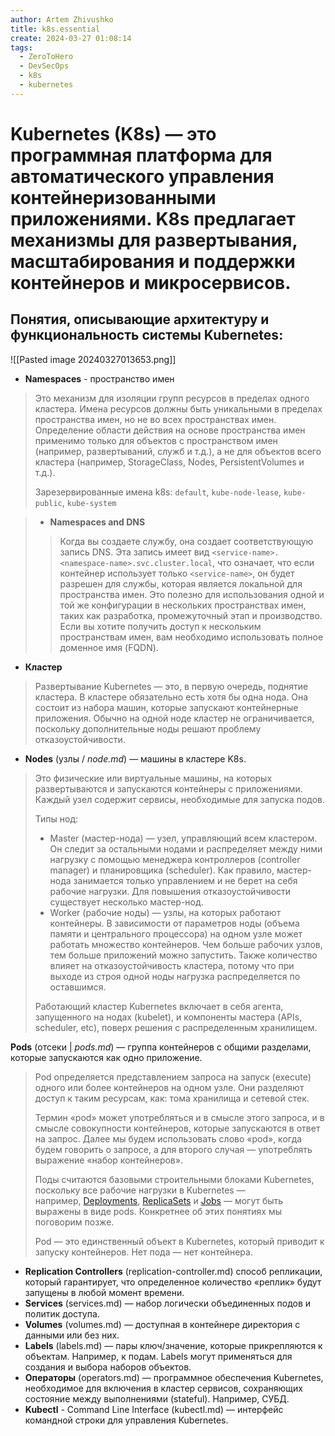 ```yaml
---
author: Artem Zhivushko
title: k8s.essential
create: 2024-03-27 01:08:14
tags:
  - ZeroToHero
  - DevSecOps
  - k8s
  - kubernetes
---
```


# Kubernetes (K8s) — это программная платформа для автоматического управления контейнеризованными приложениями. K8s предлагает механизмы для развертывания, масштабирования и поддержки контейнеров и микросервисов.

## Понятия, описывающие архитектуру и функциональность системы Kubernetes:

![[Pasted image 20240327013653.png]]

* **Namespaces** - пространство имен

> Это механизм для изоляции групп ресурсов в пределах одного кластера. Имена ресурсов должны быть уникальными в пределах пространства имен, но не во всех пространствах имен. Определение области действия на основе пространства имен применимо только для объектов с пространством имен (например, развертываний, служб и т.д.), а не для объектов всего кластера (например, StorageClass, Nodes, PersistentVolumes и т.д.).
>
> Зарезервированные имена k8s: `default`, `kube-node-lease`, `kube-public`, `kube-system`

> * **Namespaces and DNS**
>
> > Когда вы создаете службу, она создает соответствующую запись DNS. Эта запись имеет вид `<service-name>.<namespace-name>.svc.cluster.local`, что означает, что если контейнер использует только `<service-name>`, он будет разрешен для службы, которая является локальной для пространства имен. Это полезно для использования одной и той же конфигурации в нескольких пространствах имен, таких как разработка, промежуточный этап и производство. Если вы хотите получить доступ к нескольким пространствам имен, вам необходимо использовать полное доменное имя (FQDN).

- **Кластер**

> Развертывание Kubernetes — это, в первую очередь, поднятие кластера. В кластере обязательно есть хотя бы одна нода. Она состоит из набора машин, которые запускают контейнерные приложения. Обычно на одной ноде кластер не ограничивается, поскольку дополнительные ноды решают проблему отказоустойчивости.

- **Nodes** (узлы / _node.md_) — машины в кластере K8s.

> Это физические или виртуальные машины, на которых развертываются и запускаются контейнеры с приложениями. Каждый узел содержит сервисы, необходимые для запуска подов.
>
> Типы нод:
>
> * Master (мастер-нода) — узел, управляющий всем кластером. Он следит за остальными нодами и распределяет между ними нагрузку с помощью менеджера контроллеров (controller manager) и планировщика (scheduler). Как правило, мастер-нода занимается только управлением и не берет на себя рабочие нагрузки. Для повышения отказоустойчивости существует несколько мастер-нод.
> * Worker (рабочие ноды) — узлы, на которых работают контейнеры. В зависимости от параметров ноды (объема памяти и центрального процессора) на одном узле может работать множество контейнеров. Чем больше рабочих узлов, тем больше приложений можно запустить. Также количество влияет на отказоустойчивость кластера, потому что при выходе из строя одной ноды нагрузка распределяется по оставшимся.
>
> Работающий кластер Kubernetes включает в себя агента, запущенного на нодах (kubelet), и компоненты мастера (APIs, scheduler, etc), поверх решения с распределенным хранилищем.

**Pods** (отсеки | _pods.md_) — группа контейнеров с общими разделами, которые запускаются как одно приложение.

> Pod определяется представлением запроса на запуск (execute) одного или более контейнеров на одном узле. Они разделяют доступ к таким ресурсам, как: тома хранилища и сетевой стек.
>
> Термин «pod» может употребляться и в смысле этого запроса, и в смысле совокупности контейнеров, которые запускаются в ответ на запрос. Далее мы будем использовать слово «pod», когда будем говорить о запросе, а для второго случая — употреблять выражение «набор контейнеров».
>
> Поды считаются базовыми строительными блоками Kubernetes, поскольку все рабочие нагрузки в Kubernetes — например, [Deployments](https://kubernetes.io/docs/concepts/workloads/controllers/deployment/), [ReplicaSets](https://kubernetes.io/docs/concepts/workloads/controllers/replicaset/) и [Jobs](https://kubernetes.io/docs/concepts/workloads/controllers/jobs-run-to-completion/) — могут быть выражены в виде pods. Конкретнее об этих понятиях мы поговорим позже.
>
> Pod — это единственный объект в Kubernetes, который приводит к запуску контейнеров. Нет пода — нет контейнера.

- **Replication Controllers** (replication-controller.md) способ репликации, который гарантирует, что определенное количество «реплик» будут запущены в любой момент времени.
- **Services** (services.md) — набор логически объединенных подов и политик доступа.
- **Volumes** (volumes.md) — доступная в контейнере директория с данными или без них.
- **Labels** (labels.md) — пары ключ/значение, которые прикрепляются к объектам. Например, к подам. Labels могут применяться для создания и выбора наборов объектов.
- **Операторы** (operators.md) — программное обеспечения Kubernetes, необходимое для включения в кластер сервисов, сохраняющих состояние между выполнениями (stateful). Например, СУБД.
- **Kubectl** - Command Line Interface (kubectl.md) — интерфейс командной строки для управления Kubernetes.
